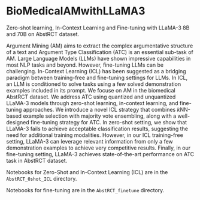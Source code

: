 # BioMedicalAMwithLLaMA3
Zero-shot learning, In-Context Learning and Fine-tuning with LLaMA-3 8B and 70B on AbstRCT dataset.

Argument Mining (AM) aims to extract the complex argumentative structure of a text and Argument Type Classification (ATC) is an essential sub-task of AM. Large Language Models (LLMs) have shown impressive capabilities in most NLP tasks and beyond. However, fine-tuning LLMs can be challenging. In-Context Learning (ICL) has been suggested as a bridging paradigm between training-free and fine-tuning settings for LLMs. In ICL, an LLM is conditioned to solve tasks using a few solved demonstration examples included in its prompt. We focuse on AM in the biomedical AbstRCT dataset. We address ATC using quantized and unquantized LLaMA-3 models through zero-shot learning, in-context learning, and fine-tuning approaches. We introduce a novel ICL strategy that combines $k$NN-based example selection with majority vote ensembling, along with a well-designed fine-tuning strategy for ATC. In zero-shot setting, we show that LLaMA-3 fails to achieve acceptable classification results, suggesting the need for additional training modalities. However, in our ICL training-free setting, LLaMA-3 can leverage relevant information from only a few demonstration examples to achieve very competitive results. Finally, in our fine-tuning setting, LLaMA-3 achieves state-of-the-art performance on ATC task in AbstRCT dataset.

Notebooks for Zero-Shot and In-Context Learning (ICL) are in the `AbstRCT_0shot_ICL` directory. 

Notebooks for fine-tuning are in the `AbstRCT_finetune` directory. 
